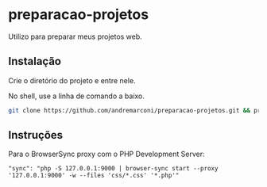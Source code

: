 # preparacao-projetos

Utilizo para preparar meus projetos web.

## Instalação

Crie o diretório do projeto e entre nele.

No shell, use a linha de comando a baixo.

```bash
git clone https://github.com/andremarconi/preparacao-projetos.git && preparacao-projetos/./install.sh
```
## Instruções

Para o BrowserSync proxy com o PHP Development Server:

```
"sync": "php -S 127.0.0.1:9000 | browser-sync start --proxy '127.0.0.1:9000' -w --files 'css/*.css' '*.php'"
```
